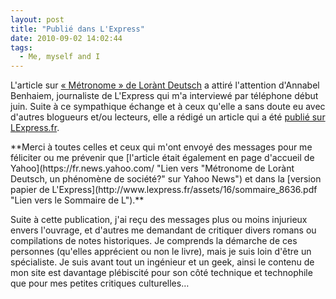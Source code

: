 ```yaml
---
layout: post
title: "Publié dans L'Express"
date: 2010-09-02 14:02:44
tags:
  - Me, myself and I
---
```


L'article sur [« Métronome » de Lorànt Deutsch](/2010/03/livre-metronome/) a attiré l'attention d'Annabel Benhaiem, journaliste de L'Express qui m'a interviewé par téléphone début juin. Suite à ce sympathique échange et à ceux qu'elle a sans doute eu avec d'autres blogueurs et/ou lecteurs, elle a rédigé un article qui a été [publié sur LExpress.fr](http://www.lexpress.fr/culture/livre/metronome-de-lorant-deutsch-un-phenomene-de-societe_914995.html "Lien vers &quot;Métronome de Lorànt Deutsch, un phénomène de société?&quot; sur LExpress.fr").

<!-- more -->**Merci à toutes celles et ceux qui m'ont envoyé des messages pour me féliciter ou me prévenir que [l'article était également en page d'accueil de Yahoo](https://fr.news.yahoo.com/ "Lien vers &quot;Métronome de Lorànt Deutsch, un phénomène de société?&quot; sur Yahoo News") et dans la [version papier de L'Express](http://www.lexpress.fr/assets/16/sommaire_8636.pdf "Lien vers le Sommaire de L").**

Suite à cette publication, j'ai reçu des messages plus ou moins injurieux envers l'ouvrage, et d'autres me demandant de critiquer divers romans ou compilations de notes historiques. Je comprends la démarche de ces personnes (qu'elles apprécient ou non le livre), mais je suis loin d'être un spécialiste. Je suis avant tout un ingénieur et un geek, ainsi le contenu de mon site est davantage plébiscité pour son côté technique et technophile que pour mes petites critiques culturelles&#8230;
